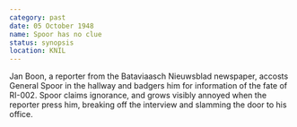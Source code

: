 ```yaml
---
category: past
date: 05 October 1948
name: Spoor has no clue
status: synopsis
location: KNIL
---
```

Jan Boon, a reporter from the Bataviaasch Nieuwsblad newspaper,
accosts General Spoor in the hallway and badgers him for information of
the fate of RI-002. Spoor claims ignorance, and grows visibly annoyed
when the reporter press him, breaking off the interview and slamming the
door to his office.
